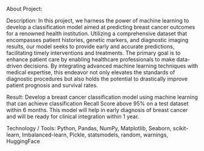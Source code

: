 About Project:

Description: In this project, we harness the power of machine learning to develop a classification model aimed at predicting breast cancer outcomes for a renowned health institution. Utilizing a comprehensive dataset that encompasses patient histories, genetic markers, and diagnostic imaging results, our model seeks to provide early and accurate predictions, facilitating timely interventions and treatments. The primary goal is to enhance patient care by enabling healthcare professionals to make data-driven decisions. By integrating advanced machine learning techniques with medical expertise, this endeavor not only elevates the standards of diagnostic procedures but also holds the potential to drastically improve patient prognosis and survival rates.

Result: Develop a breast cancer classification model using machine learning that can achieve classification Recall Score above 95% on a test dataset within 6 months. This model will help in early diagnosis of breast cancer and will be ready for clinical integration within 1 year.

Technology / Tools: Python, Pandas, NumPy, Matplotlib, Seaborn, scikit-learn, Imbalanced-learn, Pickle,  statsmodels, random, warnings, HuggingFace
